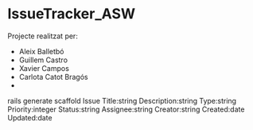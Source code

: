 # IssueTracker_ASW

Projecte realitzat per:

* Aleix Balletbó
* Guillem Castro
* Xavier Campos
* Carlota Catot Bragós
* 

rails generate scaffold Issue Title:string Description:string Type:string Priority:integer Status:string Assignee:string Creator:string Created:date Updated:date
